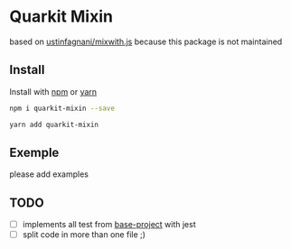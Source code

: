 # Quarkit Mixin

based on [ustinfagnani/mixwith.js](https://github.com/justinfagnani/mixwith.js) because this package is not maintained



## Install

Install with [npm](https://www.npmjs.com/) or [yarn](https://yarnpkg.com/)

```sh
npm i quarkit-mixin --save

yarn add quarkit-mixin
```

## Exemple

please add examples


## TODO

- [ ] implements all test from [base-project](https://github.com/justinfagnani/mixwith.js/blob/master/test/mix-test.js) with jest
- [ ] split code in more than one file ;)
